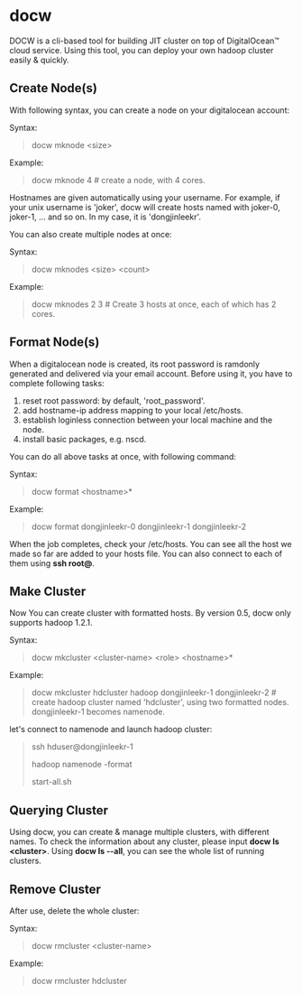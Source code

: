 docw
====

DOCW is a cli-based tool for building JIT cluster on top of DigitalOcean™ cloud service. Using this tool, you can deploy your own hadoop cluster easily & quickly.

## Create Node(s)

With following syntax, you can create a node on your digitalocean account:

Syntax:

> docw mknode \<size\>

Example:

> docw mknode 4  \# create a node, with 4 cores.

Hostnames are given automatically using your username. For example, if your unix username is 'joker', docw will create hosts named with joker-0, joker-1, ... and so on. In my case, it is 'dongjinleekr'.

You can also create multiple nodes at once:

Syntax:

> docw mknodes \<size\> \<count\>

Example:

> docw mknodes 2 3  \# Create 3 hosts at once, each of which has 2 cores.

## Format Node(s)

When a digitalocean node is created, its root password is ramdonly generated and delivered via your email account. Before using it, you have to complete following tasks:

1. reset root password: by default, 'root_password'.
2. add hostname-ip address mapping to your local /etc/hosts.
3. establish loginless connection between your local machine and the node.
4. install basic packages, e.g. nscd.

You can do all above tasks at once, with following command:

Syntax:

> docw format \<hostname\>*

Example:

> docw format dongjinleekr-0 dongjinleekr-1 dongjinleekr-2

When the job completes, check your /etc/hosts. You can see all the host we made so far are added to your hosts file. You can also connect to each of them using **ssh root@<hostname>**.

## Make Cluster

Now You can create cluster with formatted hosts. By version 0.5, docw only supports hadoop 1.2.1.

Syntax:

> docw mkcluster \<cluster-name\> \<role\> \<hostname\>*

Example:

> docw mkcluster hdcluster hadoop dongjinleekr-1 dongjinleekr-2  \# create hadoop cluster named 'hdcluster',  using two formatted nodes. dongjinleekr-1 becomes namenode.

let's connect to namenode and launch hadoop cluster:

> ssh hduser@dongjinleekr-1
> 
> hadoop namenode -format
> 
> start-all.sh

## Querying Cluster

Using docw, you can create & manage multiple clusters, with different names. To check the information about any cluster, please input **docw ls \<cluster\>**. Using **docw ls --all**, you can see the whole list of running clusters.

## Remove Cluster

After use, delete the whole cluster:

Syntax:

> docw rmcluster \<cluster-name\>

Example:

> docw rmcluster hdcluster
